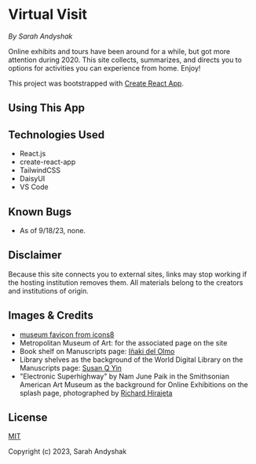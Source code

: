 # Virtual Visit
_By Sarah Andyshak_

Online exhibits and tours have been around for a while, but got more attention during 2020. This site collects, summarizes, and directs you to options for activities you can experience from home. Enjoy!

This project was bootstrapped with [Create React App](https://github.com/facebook/create-react-app).

## Using This App
<!-- Visit the [site online here!]() -->

## Technologies Used
* React.js
* create-react-app
* TailwindCSS
* DaisyUI
* VS Code

## Known Bugs
* As of 9/18/23, none.

## Disclaimer
Because this site connects you to external sites, links may stop working if the hosting institution removes them. All materials belong to the creators and institutions of origin.

## Images & Credits
* [museum favicon from icons8]("https://icons8.com/icon/4837/museum")
* Metropolitan Museum of Art: for the associated page on the site
* Book shelf on Manuscripts page: [Iñaki del Olmo](https://unsplash.com/photos/NIJuEQw0RKg)
* Library shelves as the background of the World Digital Library on the Manuscripts page: [Susan Q Yin](https://unsplash.com/photos/2JIvboGLeho)
* "Electronic Superhighway" by Nam June Paik in the Smithsonian American Art Museum as the background for Online Exhibitions on the splash page, photographed by [Richard Hirajeta](https://unsplash.com/photos/xXJ5xPcknRA)

## License
[MIT](https://opensource.org/license/mit/)

Copyright (c) 2023, Sarah Andyshak